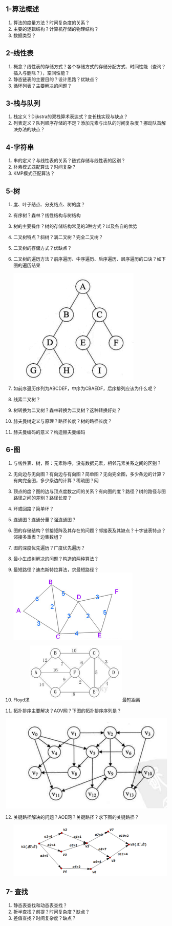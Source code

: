 ## 1-算法概述

1. 算法的度量方法？时间复杂度的关系？
2. 主要的逻辑结构？计算机存储的物理结构？
3. 数据类型？

## 2-线性表

1. 概念？线性表的存储方式？各个存储方式的存储分配方式、时间性能（查询？插入与删除？），空间性能？
2. 静态链表的主要目的？设计思路？优缺点？
3. 循环列表？主要解决的问题？

## 3-栈与队列

1. 栈定义？Dijkstra的双栈算术表达式？变长栈实现与缺点？
2. 列表定义？队列顺序存储的不足？添加元素与出队的时间复杂度？挪动队首解决办法的缺点？

## 4-字符串

1. 串的定义？与线性表的关系？链式存储与线性表的区别？
2. 朴素模式匹配算法？时间复杂？
3. KMP模式匹配算法？

## 5-树

1. 度、叶子结点、分支结点、树的度？

2. 有序树？森林？线性结构与树结构

3. 树的主要操作？树的存储结构常见的3种方式？以及各自的优势

4. 二叉树特点？斜树？满二叉树？完全二叉树？

5. 二叉树的存储方式？优缺点？

6. 二叉树的遍历方法？前序遍历、中序遍历、后序遍历、层序遍历的口诀？如下图的遍历结果

	![image74](数据结构与算法.assets/image74.png)

7. 如前序遍历序列为ABCDEF，中序为CBAEDF，后序排列应该为什么呢？

8. 线索二叉树？

9. 树转换为二叉树？森林转换为二叉树？这种转换好处？

10. 赫夫曼树定义与原理？路径长度？树的路径长度？

11. 赫夫曼编码的意义？构造赫夫曼编码

## 6-图

1. 与线性表、树，图：元素称呼，没有数据元素，相邻元素关系之间的区别？

2. 无向边与无向图？有向边与有向图？简单图？无向完全图，多少条边的计算？有向完全图，多少条边的计算？稀疏图？网

3. 顶点的度？图的边与顶点度数之间的关系？有向图的度？路径？树的路径与图路径之间的差别？路径长度？

4. 环或回路？简单环？

5. 连通图？连通分量？强连通图？

6. 图的存储结构？邻接矩阵及其存在的问题？邻接表及其缺点？十字链表特点？邻接多重表？边集数组？

7. 图的深度优先遍历？广度优先遍历？

8. 最小生成树解决的问题？构造的两种算法？

9. 最短路径？迪杰斯特拉算法，求最短路径？![image136](数据结构与算法.assets/image136.png)

10. Floyd求![1555490939975](数据结构与算法.assets/1555490939975.png)最短距离

11. 拓扑排序主要解决？AOV网？下图的拓扑排序序列是？

   ![image145](数据结构与算法.assets/image145.png)

12. 关键路径解决的问题？AOE网？关键路径？求下图的关键路径？

    ![image149](数据结构与算法.assets/image149.png)

## 7- 查找

1. 静态表查找和动态表查找？
2. 折半查找？前提？时间复杂度？缺点？
3. 差值查找？时间复杂度？缺点？